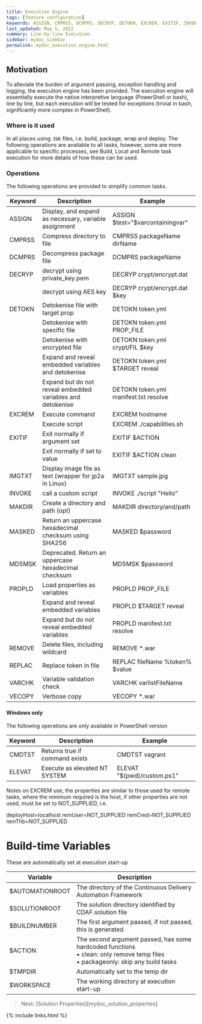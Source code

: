 ```yaml
---
title: Execution Engine
tags: [feature_configuration]
keywords: ASSIGN, CMPRSS, DCMPRS, DECRYP, DETOKN, EXCREM, EXITIF, INVOKE, MAKDIR, MASKED, MD5MSK, PROPLD, REMOVE, REPLAC, VARCHK, VECOPY, CMDTST, ELEVAT, IMGTXT, AUTOMATIONROOT, SOLUTIONROOT, BUILDNUMBER, ACTION, TMPDIR, WORKSPACE
last_updated: May 5, 2022
summary: Line-by-line Execution.
sidebar: mydoc_sidebar
permalink: mydoc_execution_engine.html
---
```


## Motivation

To alleviate the burden of argument passing, exception handling and logging, the execution engine has been provided. The execution engine will essentially execute the native interpretive language (PowerShell or bash), line by line, but each execution will be tested for exceptions (trivial in bash, significantly more complex in PowerShell).

### Where is it used

In all places using .tsk files, i.e. build, package, wrap and deploy. The following operations are available to all tasks, however, some are more applicable to specific processes, see Build, Local and Remote task execution for more details of how these can be used.

### Operations

The following operations are provided to simplify common tasks.

| Keyword | Description                                                | Example
| --------|------------------------------------------------------------|--------
| ASSIGN  | Display, and expand as necessary, variable assignment      | ASSIGN $test="$varcontainingvar"
| CMPRSS  | Compress directory to file                                 | CMPRSS packageName dirName
| DCMPRS  | Decompress package file                                    | DCMPRS packageName
| DECRYP  | decrypt using private_key.pem                              | DECRYP crypt/encrypt.dat
|         | decrypt using AES key                                      | DECRYP crypt/encrypt.dat $key
| DETOKN  | Detokenise file with target prop                           | DETOKN token.yml
|         | Detokenise with specific file                              | DETOKN token.yml PROP_FILE
|         | Detokenise with encrypted file                             | DETOKN token.yml crypt/FIL $key
|         | Expand and reveal embedded variables and detokenise        | DETOKN token.yml $TARGET reveal
|         | Expand but do not reveal embedded variables and detokenise | DETOKN token.yml manifest.txt resolve
| EXCREM  | Execute command                                            | EXCREM hostname
|         | Execute script                                             | EXCREM ./capabilities.sh
| EXITIF  | Exit normally if argument set                              | EXITIF $ACTION
|         | Exit normally if set to value                              | EXITIF $ACTION clean
| IMGTXT  | Display image file as text (wrapper for jp2a in Linux)     | IMGTXT sample.jpg               |
| INVOKE  | call a custom script                                       | INVOKE ./script "Hello"
| MAKDIR  | Create a directory and path (opt)                          | MAKDIR directory/and/path
| MASKED  | Return an uppercase hexadecimal checksum using SHA256      | MASKED $password
| MD5MSK  | Deprecated. Return an uppercase hexadecimal checksum       | MD5MSK $password
| PROPLD  | Load properties as variables                               | PROPLD PROP_FILE
|         | Expand and reveal embedded variables                       | PROPLD $TARGET reveal
|         | Expand but do not reveal embedded variables                | PROPLD manifest.txt resolve
| REMOVE  | Delete files, including wildcard                           | REMOVE *.war
| REPLAC  | Replace token in file                                      | REPLAC fileName %token% $value
| VARCHK  | Variable validation check                                  | VARCHK varlistFileName
| VECOPY  | Verbose copy                                               | VECOPY *.war

#### Windows only

The following operations are only available in PowerShell version

| Keyword | Description                       | Example                         |
| --------|-----------------------------------|---------------------------------|
| CMDTST  | Returns true if command exists    | CMDTST vagrant                  |
| ELEVAT  | Execute as elevated NT SYSTEM     | ELEVAT "$(pwd)/custom.ps1"      |

Notes on EXCREM use, the properties are similar to those used for remote tasks, where the minimum required is the host, if other properties are not used, must be set to NOT_SUPPLIED, i.e.

  deployHost=localhost
  remUser=NOT_SUPPLIED
  remCred=NOT_SUPPLIED
  remThb=NOT_SUPPLIED

# Build-time Variables

These are automatically set at execution start-up

| Variable        | Description
|-----------------|----------------------------------
| $AUTOMATIONROOT | The directory of the Continuous Delivery Automation Framework
| $SOLUTIONROOT   | The solution directory identified by CDAF.solution file
| $BUILDNUMBER    | The first argument passed, if not passed, this is generated
| $ACTION         | The second argument passed, has some hardcoded functions<br/> • clean: only remove temp files<br/> • packageonly: skip any build tasks
| $TMPDIR         | Automatically set to the temp dir
| $WORKSPACE      | The working directory at execution start-up

> Next: [Solution Properties][mydoc_solution_properties]

{% include links.html %}
